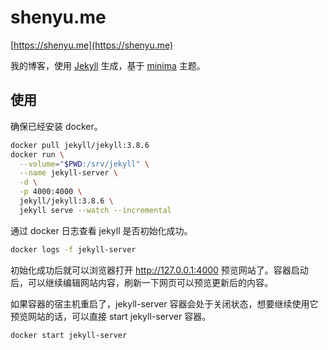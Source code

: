 # shenyu.me

[https://shenyu.me](https://shenyu.me)

我的博客，使用 [Jekyll](https://github.com/jekyll/jekyll) 生成，基于 [minima](https://github.com/jekyll/minima) 主题。

## 使用

确保已经安装 docker。

```bash
docker pull jekyll/jekyll:3.8.6
docker run \
  --volume="$PWD:/srv/jekyll" \
  --name jekyll-server \
  -d \
  -p 4000:4000 \
  jekyll/jekyll:3.8.6 \
  jekyll serve --watch --incremental
```

通过 docker 日志查看 jekyll 是否初始化成功。

```bash
docker logs -f jekyll-server
```

初始化成功后就可以浏览器打开 <http://127.0.0.1:4000> 预览网站了。容器启动后，可以继续编辑网站内容，刷新一下网页可以预览更新后的内容。

如果容器的宿主机重启了，jekyll-server 容器会处于关闭状态，想要继续使用它预览网站的话，可以直接 start jekyll-server 容器。

```bash
docker start jekyll-server
```

